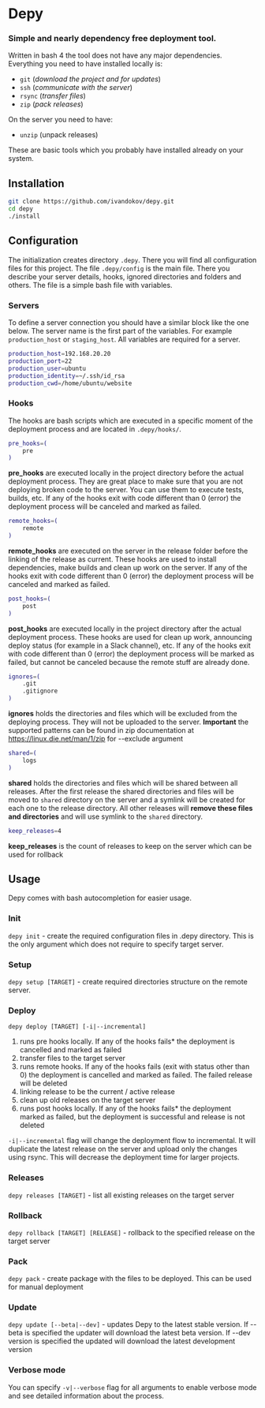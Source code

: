 # Depy
### Simple and nearly dependency free deployment tool.  
Written in bash 4 the tool does not have any major dependencies. Everything you need to have installed locally is:
 * `git` (*download the project and for updates*)
 * `ssh` (*communicate with the server*)
 * `rsync` (*transfer files*)
 * `zip` (*pack releases*)

On the server you need to have:
* `unzip` (unpack releases)

These are basic tools which you probably have installed already on your system.

## Installation
 ```bash
git clone https://github.com/ivandokov/depy.git
cd depy
./install
```

## Configuration
The initialization creates directory `.depy`. There you will find all configuration files for this project.
The file `.depy/config` is the main file. There you describe your server details, hooks, ignored directories and folders and others.
The file is a simple bash file with variables.

### Servers
To define a server connection you should have a similar block like the one below. The server name is the first part of the variables. For example `production_host` or `staging_host`. All variables are required for a server.
```bash
production_host=192.168.20.20
production_port=22
production_user=ubuntu
production_identity=~/.ssh/id_rsa
production_cwd=/home/ubuntu/website
```

### Hooks
The hooks are bash scripts which are executed in a specific moment of the deployment process and are located in `.depy/hooks/`.  
```bash 
pre_hooks=(
    pre
)
```
**pre_hooks** are executed locally in the project directory before the actual deployment process. They are great place to make sure that you are not deploying broken code to the server. You can use them to execute tests, builds, etc.
If any of the hooks exit with code different than 0 (error) the deployment process will be canceled and marked as failed.  

```bash
remote_hooks=(
    remote
)
```
**remote_hooks** are executed on the server in the release folder before the linking of the release as current. These hooks are used to install dependencies, make builds and clean up work on the server. If any of the hooks exit with code different than 0 (error) the deployment process will be canceled and marked as failed.  

```bash
post_hooks=(
    post
)
```
**post_hooks** are executed locally in the project directory after the actual deployment process. These hooks are used for clean up work, announcing deploy status (for example in a Slack channel), etc. If any of the hooks exit with code different than 0 (error) the deployment process will be marked as failed, but cannot be canceled because the remote stuff are already done.

```bash
ignores=(
    .git
    .gitignore
)
```
**ignores** holds the directories and files which will be excluded from the deploying process. They will not be uploaded to the server. **Important** the supported patterns can be found in zip documentation at https://linux.die.net/man/1/zip for --exclude argument

```bash
shared=(
    logs
)
```
**shared** holds the directories and files which will be shared between all releases. After the first release the shared directories and files will be moved to `shared` directory on the server and a symlink will be created for each one to the release directory. All other releases will **remove these files and directories** and will use symlink to the `shared` directory.

```bash
keep_releases=4
```
**keep_releases** is the count of releases to keep on the server which can be used for rollback

## Usage
Depy comes with bash autocompletion for easier usage.

### Init
`depy init` - create the required configuration files in .depy directory. This is the only argument which does not require to specify target server.

### Setup
`depy setup [TARGET]` - create required directories structure on the remote server.

### Deploy
`depy deploy [TARGET] [-i|--incremental]`
1) runs pre hooks locally. If any of the hooks fails* the deployment is cancelled and marked as failed
2) transfer files to the target server
3) runs remote hooks. If any of the hooks fails (exit with status other than 0) the deployment is cancelled and marked as failed. The failed release will be deleted
4) linking release to be the current / active release
5) clean up old releases on the target server
6) runs post hooks locally. If any of the hooks fails* the deployment marked as failed, but the deployment is successful and release is not deleted

`-i|--incremental` flag will change the deployment flow to incremental. It will duplicate the latest release on the server and upload only the changes using rsync. This will decrease the deployment time for larger projects.

### Releases
`depy releases [TARGET]` - list all existing releases on the target server

### Rollback
`depy rollback [TARGET] [RELEASE]` - rollback to the specified release on the target server

### Pack
`depy pack` - create package with the files to be deployed. This can be used for manual deployment

### Update
`depy update [--beta|--dev]` - updates Depy to the latest stable version. If --beta is specified the updater will download the latest beta version. If --dev version is specified the updated will download the latest development version

### Verbose mode
You can specify `-v|--verbose` flag for all arguments to enable verbose mode and see detailed information about the process. 